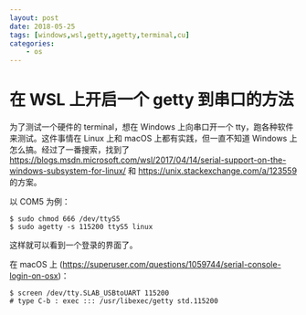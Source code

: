 ```yaml
---
layout: post
date: 2018-05-25
tags: [windows,wsl,getty,agetty,terminal,cu]
categories:
    - os
---
```


# 在 WSL 上开启一个 getty 到串口的方法

为了测试一个硬件的 terminal，想在 Windows 上向串口开一个 tty，跑各种软件来测试。这件事情在 Linux 上和 macOS 上都有实践，但一直不知道 Windows 上怎么搞。经过了一番搜索，找到了 https://blogs.msdn.microsoft.com/wsl/2017/04/14/serial-support-on-the-windows-subsystem-for-linux/ 和 https://unix.stackexchange.com/a/123559 的方案。


以 COM5 为例：

```shell
$ sudo chmod 666 /dev/ttyS5
$ sudo agetty -s 115200 ttyS5 linux
```

这样就可以看到一个登录的界面了。

在 macOS 上 (https://superuser.com/questions/1059744/serial-console-login-on-osx)：

```shell
$ screen /dev/tty.SLAB_USBtoUART 115200
# type C-b : exec ::: /usr/libexec/getty std.115200
```
